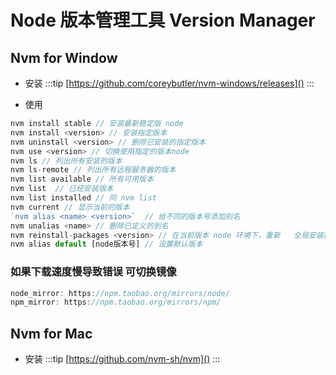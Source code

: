 # Node 版本管理工具 Version Manager

## Nvm for Window

- 安装
:::tip 
[https://github.com/coreybutler/nvm-windows/releases]()
:::

- 使用
```js
nvm install stable // 安装最新稳定版 node
nvm install <version> // 安装指定版本
nvm uninstall <version> // 删除已安装的指定版本
nvm use <version> // 切换使用指定的版本node
nvm ls // 列出所有安装的版本
nvm ls-remote // 列出所有远程服务器的版本
nvm list available // 所有可用版本
nvm list  // 已经安装版本
nvm list installed // 同 nvm list
nvm current // 显示当前的版本
`nvm alias <name> <version>`  // 给不同的版本号添加别名
nvm unalias <name> // 删除已定义的别名
nvm reinstall-packages <version> // 在当前版本 node 环境下，重新   全局安装指定版本号的 npm 包
nvm alias default [node版本号] // 设置默认版本
```
### 如果下载速度慢导致错误 可切换镜像
```js
node_mirror: https://npm.taobao.org/mirrors/node/
npm_mirror: https://npm.taobao.org/mirrors/npm/
```

## Nvm for Mac
- 安装
:::tip 
[https://github.com/nvm-sh/nvm]()
:::

